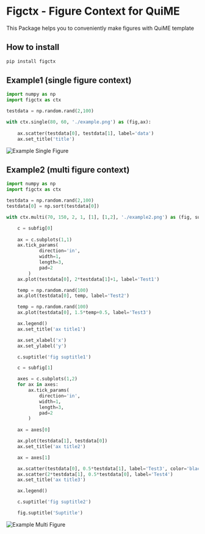 # Figctx - Figure Context for QuiME

This Package helps you to conveniently make figures with QuiME template

## How to install


```bash
pip install figctx
```

## Example1 (single figure context)

```python
import numpy as np
import figctx as ctx

testdata = np.random.rand(2,100)

with ctx.single(80, 60, './example.png') as (fig,ax):
        
    ax.scatter(testdata[0], testdata[1], label='data')
    ax.set_title('title')
```

![Example Single Figure](./resource/example.png)


## Example2 (multi figure context)

```python
import numpy as np
import figctx as ctx

testdata = np.random.rand(2,100)
testdata[0] = np.sort(testdata[0])

with ctx.multi(70, 150, 2, 1, [1], [1,2], './example2.png') as (fig, subfig):

    c = subfig[0]
    
    ax = c.subplots(1,1)
    ax.tick_params(
            direction='in',
            width=1,
            length=3,
            pad=2
        )
    ax.plot(testdata[0], 2*testdata[1]+1, label='Test1')

    temp = np.random.rand(100)
    ax.plot(testdata[0], temp, label='Test2')

    temp = np.random.rand(100)
    ax.plot(testdata[0], 1.5*temp+0.5, label='Test3')

    ax.legend()
    ax.set_title('ax title1')

    ax.set_xlabel('x')
    ax.set_ylabel('y')

    c.suptitle('fig suptitle1')

    c = subfig[1]

    axes = c.subplots(1,2)
    for ax in axes:
        ax.tick_params(
            direction='in',
            width=1,
            length=3,
            pad=2
        )
    
    ax = axes[0]

    ax.plot(testdata[1], testdata[0])
    ax.set_title('ax title2')

    ax = axes[1]

    ax.scatter(testdata[0], 0.5*testdata[1], label='Test3', color='black')
    ax.scatter(2*testdata[1], 0.5*testdata[0], label='Test4')
    ax.set_title('ax title3')

    ax.legend()

    c.suptitle('fig suptitle2')

    fig.suptitle('Suptitle')
```

![Example Multi Figure](./resource/example2.png)